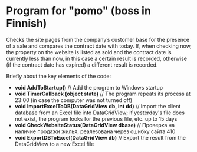 # Program for "pomo" (boss in Finnish)
Checks the site pages from the company’s customer base for the presence of a sale and compares the contract date with today.
  If, when checking now, the property on the website is listed as sold and the contract date is currently less than now, in this case a certain result is recorded, otherwise (if the contract date has expired) a different result is recorded.

Briefly about the key elements of the code:  
- **void AddToStartup()** // Add the program to Windows startup  
- **void TimerCallback (object state)** // The program repeats its process at 23:00 (in case the computer was not turned off)  
- **void ImportExcelToDB(DataGridView db, int dd)** // Import the client database from an Excel file into DataGridView; if yesterday's file does not exist, the program looks for the previous file, etc. up to 15 days  
- **void CheckWebsiteStatus(DataGridView dbase)** // Проверка на наличие продажи жилья, реалезована через ошибку сайта 410  
- **void ExportDBToExcel(DataGridView db)** // Export the result from the DataGridView to a new Excel file  

